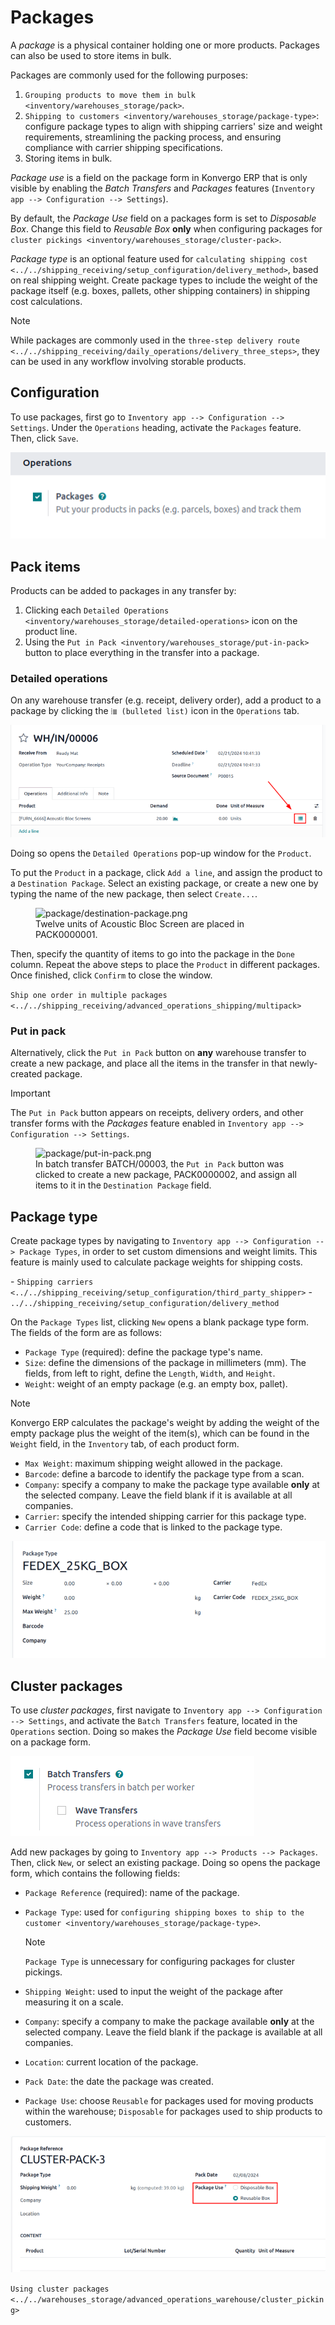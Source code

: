# Packages

A *package* is a physical container holding one or more products.
Packages can also be used to store items in bulk.

Packages are commonly used for the following purposes:

1.  `Grouping products to move them in bulk <inventory/warehouses_storage/pack>`.
2.  `Shipping to customers <inventory/warehouses_storage/package-type>`:
    configure package types to align with shipping carriers' size and
    weight requirements, streamlining the packing process, and ensuring
    compliance with carrier shipping specifications.
3.  Storing items in bulk.

*Package use* is a field on the package form in Konvergo ERP that is only
visible by enabling the *Batch Transfers* and *Packages* features
(`Inventory app --> Configuration --> Settings`).

By default, the *Package Use* field on a packages form is set to
*Disposable Box*. Change this field to *Reusable Box* **only** when
configuring packages for `cluster pickings
<inventory/warehouses_storage/cluster-pack>`.

*Package type* is an optional feature used for
`calculating shipping cost
<../../shipping_receiving/setup_configuration/delivery_method>`, based
on real shipping weight. Create package types to include the weight of
the package itself (e.g. boxes, pallets, other shipping containers) in
shipping cost calculations.

> [!NOTE]
> While packages are commonly used in the `three-step delivery route
> <../../shipping_receiving/daily_operations/delivery_three_steps>`,
> they can be used in any workflow involving storable products.

## Configuration

To use packages, first go to
`Inventory app --> Configuration --> Settings`. Under the `Operations`
heading, activate the `Packages` feature. Then, click `Save`.

<img src="package/enable-pack.png" class="align-center"
alt="Activate the *Packages* setting in Inventory &gt; Configuration &gt; Settings." />

## Pack items

Products can be added to packages in any transfer by:

1.  Clicking each
    `Detailed Operations <inventory/warehouses_storage/detailed-operations>`
    icon on the product line.
2.  Using the `Put in Pack <inventory/warehouses_storage/put-in-pack>`
    button to place everything in the transfer into a package.

### Detailed operations

On any warehouse transfer (e.g. receipt, delivery order), add a product
to a package by clicking the `⦙≣ (bulleted list)` icon in the
`Operations` tab.

<img src="package/detailed-operations.png" class="align-center"
alt="Show &quot;Detailed Operations&quot; icon in the product line." />

Doing so opens the `Detailed Operations` pop-up window for the
`Product`.

To put the `Product` in a package, click `Add a line`, and assign the
product to a `Destination Package`. Select an existing package, or
create a new one by typing the name of the new package, then select
`Create...`.

<figure>
<img src="package/destination-package.png" class="align-center"
alt="package/destination-package.png" />
<figcaption>Twelve units of <span class="title-ref">Acoustic Bloc
Screen</span> are placed in <span
class="title-ref">PACK0000001</span>.</figcaption>
</figure>

Then, specify the quantity of items to go into the package in the `Done`
column. Repeat the above steps to place the `Product` in different
packages. Once finished, click `Confirm` to close the window.

<div class="seealso">

`Ship one order in multiple packages
<../../shipping_receiving/advanced_operations_shipping/multipack>`

</div>

### Put in pack

Alternatively, click the `Put in Pack` button on **any** warehouse
transfer to create a new package, and place all the items in the
transfer in that newly-created package.

> [!IMPORTANT]
> The `Put in Pack` button appears on receipts, delivery orders, and
> other transfer forms with the *Packages* feature enabled in
> `Inventory app --> Configuration -->
> Settings`.

<figure>
<img src="package/put-in-pack.png" class="align-center"
alt="package/put-in-pack.png" />
<figcaption>In batch transfer <span
class="title-ref">BATCH/00003</span>, the <code class="interpreted-text"
role="guilabel">Put in Pack</code> button was clicked to create a new
package, <span class="title-ref">PACK0000002</span>, and assign all
items to it in the <code class="interpreted-text"
role="guilabel">Destination Package</code> field.</figcaption>
</figure>

## Package type

Create package types by navigating to
`Inventory app --> Configuration --> Package
Types`, in order to set custom dimensions and weight limits. This
feature is mainly used to calculate package weights for shipping costs.

<div class="seealso">

\-
`Shipping carriers <../../shipping_receiving/setup_configuration/third_party_shipper>` -
`../../shipping_receiving/setup_configuration/delivery_method`

</div>

On the `Package Types` list, clicking `New` opens a blank package type
form. The fields of the form are as follows:

- `Package Type` (required): define the package type's name.
- `Size`: define the dimensions of the package in millimeters (mm). The
  fields, from left to right, define the `Length`, `Width`, and
  `Height`.
- `Weight`: weight of an empty package (e.g. an empty box, pallet).

> [!NOTE]
> Konvergo ERP calculates the package's weight by adding the weight of the empty
> package plus the weight of the item(s), which can be found in the
> `Weight` field, in the `Inventory` tab, of each product form.

- `Max Weight`: maximum shipping weight allowed in the package.
- `Barcode`: define a barcode to identify the package type from a scan.
- `Company`: specify a company to make the package type available
  **only** at the selected company. Leave the field blank if it is
  available at all companies.
- `Carrier`: specify the intended shipping carrier for this package
  type.
- `Carrier Code`: define a code that is linked to the package type.

<img src="package/package-type.png" class="align-center"
alt="Package type for FedEx&#39;s 25 kilogram box." />

## Cluster packages

To use *cluster packages*, first navigate to
`Inventory app --> Configuration -->
Settings`, and activate the `Batch Transfers` feature, located in the
`Operations` section. Doing so makes the *Package Use* field become
visible on a package form.

<img src="package/enable-batch.png" class="align-center"
alt="Activate the *Batch Transfers* feature in Inventory &gt; Configuration &gt; Settings." />

Add new packages by going to `Inventory app --> Products --> Packages`.
Then, click `New`, or select an existing package. Doing so opens the
package form, which contains the following fields:

- `Package Reference` (required): name of the package.

- `Package Type`: used for
  `configuring shipping boxes to ship to the customer
  <inventory/warehouses_storage/package-type>`.

  > [!NOTE]
  > `Package Type` is unnecessary for configuring packages for cluster
  > pickings.

- `Shipping Weight`: used to input the weight of the package after
  measuring it on a scale.

- `Company`: specify a company to make the package available **only** at
  the selected company. Leave the field blank if the package is
  available at all companies.

- `Location`: current location of the package.

- `Pack Date`: the date the package was created.

- `Package Use`: choose `Reusable` for packages used for moving products
  within the warehouse; `Disposable` for packages used to ship products
  to customers.

<img src="package/package.png" class="align-center"
alt="Display package form to create a cluster pack." />

<div class="seealso">

`Using cluster packages
<../../warehouses_storage/advanced_operations_warehouse/cluster_picking>`

</div>
